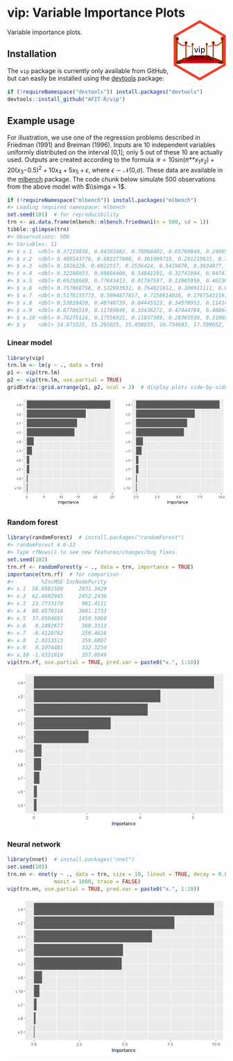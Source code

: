 <!-- README.md is generated from README.Rmd. Please edit that file -->
vip: Variable Importance Plots <img src="tools/vip-logo.png" align="right" width="120" height="139" />
======================================================================================================

Variable importance plots.

Installation
------------

The `vip` package is currently only available from GitHub, but can easily be installed using the [devtools](https://CRAN.R-project.org/package=devtools) package:

``` r
if (!requireNamespace("devtools")) install.packages("devtools")
devtools::install_github("AFIT-R/vip")
```

Example usage
-------------

For illustration, we use one of the regression problems described in Friedman (1991) and Breiman (1996). Inputs are 10 independent variables uniformly distributed on the interval \[0,1\]; only 5 out of these 10 are actually used. Outputs are created according to the formula
𝒴 = 10sin(*π**x*<sub>1</sub>*x*<sub>2</sub>) + 20(*x*<sub>3</sub>−0.5)<sup>2</sup> + 10*x*<sub>4</sub> + 5*x*<sub>5</sub> + *ϵ*,
 where *ϵ* ∼ 𝒩(0,*σ*). These data are available in the [mlbench](https://CRAN.R-project.org/package=mlbench) package. The code chunk below simulate 500 observations from the above model with $\\simga = 1$.

``` r
if (!requireNamespace("mlbench")) install.packages("mlbench")
#> Loading required namespace: mlbench
set.seed(101)  # for reproducibility
trn <- as.data.frame(mlbench::mlbench.friedman1(n = 500, sd = 1))
tibble::glimpse(trn)
#> Observations: 500
#> Variables: 11
#> $ x.1  <dbl> 0.37219838, 0.04382482, 0.70968402, 0.65769040, 0.2498557...
#> $ x.2  <dbl> 0.405543776, 0.602277006, 0.361999719, 0.291215631, 0.793...
#> $ x.3  <dbl> 0.1016229, 0.6022517, 0.2536424, 0.5419870, 0.3834077, 0....
#> $ x.4  <dbl> 0.32248033, 0.99866400, 0.54841191, 0.32741994, 0.9474793...
#> $ x.5  <dbl> 0.69258669, 0.77643413, 0.01797597, 0.22965950, 0.4623621...
#> $ x.6  <dbl> 0.757968756, 0.532993932, 0.764821812, 0.300911111, 0.004...
#> $ x.7  <dbl> 0.5178155773, 0.5094877817, 0.7150814026, 0.1767543119, 0...
#> $ x.8  <dbl> 0.53039420, 0.48748739, 0.84445523, 0.34578953, 0.1141428...
#> $ x.9  <dbl> 0.87786519, 0.11769849, 0.33436272, 0.47444784, 0.4886461...
#> $ x.10 <dbl> 0.76275126, 0.17556921, 0.11837389, 0.28301930, 0.3106974...
#> $ y    <dbl> 14.871525, 15.265025, 15.058655, 10.734693, 17.599652, 18...
```

### Linear model

``` r
library(vip)
trn.lm <- lm(y ~ ., data = trn)
p1 <- vip(trn.lm)
p2 <- vip(trn.lm, use.partial = TRUE)
gridExtra::grid.arrange(p1, p2, ncol = 2)  # display plots side-by-side
```

![](tools/README-example-lm-1.png)

### Random forest

``` r
library(randomForest)  # install.packages("randomForest")
#> randomForest 4.6-12
#> Type rfNews() to see new features/changes/bug fixes.
set.seed(102)
trn.rf <- randomForest(y ~ ., data = trn, importance = TRUE)
importance(trn.rf)  # for comparison
#>         %IncMSE IncNodePurity
#> x.1  58.0501500     2031.3429
#> x.2  62.4602945     2452.2436
#> x.3  23.7733170      981.4111
#> x.4  80.8570318     3881.1733
#> x.5  37.6504691     1450.5060
#> x.6   0.2492677      360.3313
#> x.7  -0.4120762      359.4616
#> x.8   2.0313513      359.6807
#> x.9   0.1074481      332.3254
#> x.10 -1.9331819      357.8049
vip(trn.rf, use.partial = TRUE, pred.var = paste0("x.", 1:10))
```

![](tools/README-example-rf-1.png)

### Neural network

``` r
library(nnet)  # install.packages("nnet")
set.seed(103)
trn.nn <- nnet(y ~ ., data = trn, size = 10, linout = TRUE, decay = 0.001,
               maxit = 1000, trace = FALSE)
vip(trn.nn, use.partial = TRUE, pred.var = paste0("x.", 1:10))
```

![](tools/README-example-nn-1.png)
